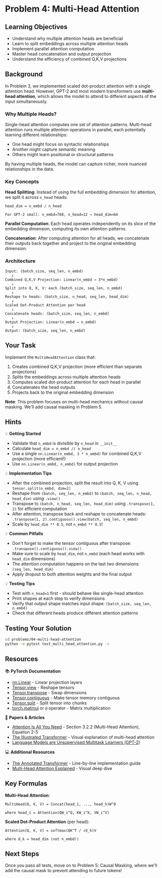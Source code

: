 # Problem 4: Multi-Head Attention

## Learning Objectives
- Understand why multiple attention heads are beneficial
- Learn to split embeddings across multiple attention heads
- Implement parallel attention computation
- Master head concatenation and output projection
- Understand the efficiency of combined Q,K,V projections

## Background

In Problem 3, we implemented scaled dot-product attention with a single attention head. However, GPT-2 and most modern transformers use **multi-head attention**, which allows the model to attend to different aspects of the input simultaneously.

### Why Multiple Heads?

Single-head attention computes one set of attention patterns. Multi-head attention runs multiple attention operations in parallel, each potentially learning different relationships:
- One head might focus on syntactic relationships
- Another might capture semantic meaning
- Others might learn positional or structural patterns

By having multiple heads, the model can capture richer, more nuanced relationships in the data.

### Key Concepts

**Head Splitting**: Instead of using the full embedding dimension for attention, we split it across `n_head` heads:
```
head_dim = n_embd / n_head

For GPT-2 small: n_embd=768, n_head=12 → head_dim=64
```

**Parallel Computation**: Each head operates independently on its slice of the embedding dimension, computing its own attention patterns.

**Concatenation**: After computing attention for all heads, we concatenate their outputs back together and project to the original embedding dimension.

### Architecture

```
Input: (batch_size, seq_len, n_embd)
   ↓
Combined Q,K,V Projection: Linear(n_embd → 3*n_embd)
   ↓
Split into Q, K, V: each (batch_size, seq_len, n_embd)
   ↓
Reshape to heads: (batch_size, n_head, seq_len, head_dim)
   ↓
Scaled Dot-Product Attention per head
   ↓
Concatenate heads: (batch_size, seq_len, n_embd)
   ↓
Output Projection: Linear(n_embd → n_embd)
   ↓
Output: (batch_size, seq_len, n_embd)
```

## Your Task

Implement the `MultiHeadAttention` class that:
1. Creates combined Q,K,V projection (more efficient than separate projections)
2. Splits the embeddings across multiple attention heads
3. Computes scaled dot-product attention for each head in parallel
4. Concatenates the head outputs
5. Projects back to the original embedding dimension

**Note**: This problem focuses on multi-head mechanics without causal masking. We'll add causal masking in Problem 5.

## Hints

💡 **Getting Started**
- Validate that `n_embd` is divisible by `n_head` in `__init__`
- Calculate `head_dim = n_embd // n_head`
- Use a single `nn.Linear(n_embd, 3 * n_embd)` for combined Q,K,V projection (more efficient!)
- Use `nn.Linear(n_embd, n_embd)` for output projection

💡 **Implementation Tips**
- After the combined projection, split the result into Q, K, V using `tensor.split(n_embd, dim=2)`
- Reshape from `(batch, seq_len, n_embd)` to `(batch, seq_len, n_head, head_dim)` using `.view()`
- Transpose to `(batch, n_head, seq_len, head_dim)` using `.transpose(1, 2)` for efficient computation
- After attention, transpose back and reshape to concatenate heads: `.transpose(1, 2).contiguous().view(batch, seq_len, n_embd)`
- Scale by `head_dim ** 0.5`, not `n_embd ** 0.5`!

💡 **Common Pitfalls**
- Don't forget to make the tensor contiguous after transpose: `.transpose().contiguous().view()`
- Make sure to scale by `head_dim`, not `n_embd` (each head works with `head_dim` dimensions)
- The attention computation happens on the last two dimensions: `(seq_len, head_dim)`
- Apply dropout to both attention weights and the final output

💡 **Testing Tips**
- Test with `n_head=1` first - should behave like single-head attention
- Print shapes at each step to verify dimensions
- Verify that output shape matches input shape: `(batch_size, seq_len, n_embd)`
- Check that different heads produce different attention patterns

## Testing Your Solution

```bash
cd problems/04-multi-head-attention
python -m pytest test_multi_head_attention.py -v
```

## Resources

📚 **PyTorch Documentation**
- [nn.Linear](https://pytorch.org/docs/stable/generated/torch.nn.Linear.html) - Linear projection layers
- [Tensor.view](https://pytorch.org/docs/stable/generated/torch.Tensor.view.html) - Reshape tensors
- [Tensor.transpose](https://pytorch.org/docs/stable/generated/torch.Tensor.transpose.html) - Swap dimensions
- [Tensor.contiguous](https://pytorch.org/docs/stable/generated/torch.Tensor.contiguous.html) - Make tensor memory contiguous
- [Tensor.split](https://pytorch.org/docs/stable/generated/torch.split.html) - Split tensor into chunks
- [torch.matmul](https://pytorch.org/docs/stable/generated/torch.matmul.html) or `@` operator - Matrix multiplication

📄 **Papers & Articles**
- [Attention Is All You Need](https://arxiv.org/abs/1706.03762) - Section 3.2.2 (Multi-Head Attention), Equation 2-5
- [The Illustrated Transformer](https://jalammar.github.io/illustrated-transformer/#self-attention-in-detail) - Visual explanation of multi-head attention
- [Language Models are Unsupervised Multitask Learners (GPT-2)](https://d4mucfpksywv.cloudfront.net/better-language-models/language_models_are_unsupervised_multitask_learners.pdf)

💻 **Additional Resources**
- [The Annotated Transformer](http://nlp.seas.harvard.edu/2018/04/03/attention.html) - Line-by-line implementation guide
- [Multi-Head Attention Explained](https://towardsdatascience.com/transformers-explained-visually-part-3-multi-head-attention-deep-dive-1c1ff1024853) - Visual deep dive

## Key Formulas

**Multi-Head Attention**:
```
MultiHead(Q, K, V) = Concat(head_1, ..., head_h)W^O

where head_i = Attention(QW_i^Q, KW_i^K, VW_i^V)
```

**Scaled Dot-Product Attention** (per head):
```
Attention(Q, K, V) = softmax(QK^T / √d_k)V

where d_k = head_dim (not n_embd!)
```

## Next Steps

Once you pass all tests, move on to Problem 5: Causal Masking, where we'll add the causal mask to prevent attending to future tokens!
